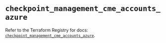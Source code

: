 # `checkpoint_management_cme_accounts_azure`

Refer to the Terraform Registry for docs: [`checkpoint_management_cme_accounts_azure`](https://registry.terraform.io/providers/checkpointsw/checkpoint/2.11.0/docs/resources/management_cme_accounts_azure).
